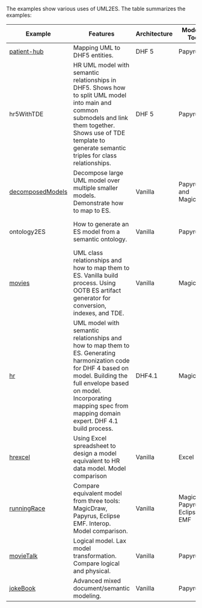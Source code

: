 The examples show various uses of UML2ES. The table summarizes the examples:

|Example|Features|Architecture|Modeling Tools|Status|
|---|---|---|---|---|
|[patient-hub](patient-hub)|Mapping UML to DHF5 entities.|DHF 5|Papyrus|complete|
|hr5WithTDE|HR UML model with semantic relationships in DHF5. Shows how to split UML model into main and common submodels and link them together. Shows use of TDE template to generate semantic triples for class relationships.|DHF 5|Papyrus|Coming soon - Summer/fall 2020|
|[decomposedModels](decomposedModels)|Decompose large UML model over multiple smaller models. Demonstrate how to map to ES.|Vanilla|Papyrus and MagicDraw|TODO|
|ontology2ES|How to generate an ES model from a semantic ontology.|Vanilla|Papyrus|CComing soon - Summer/fall 2020|
|[movies](movies)|UML class relationships and how to map them to ES. Vanilla build process. Using OOTB ES artifact generator for conversion, indexes, and TDE.|Vanilla|MagicDraw|complete|
|[hr](hr)|UML model with semantic relationships and how to map them to ES. Generating harmonization code for DHF 4 based on model. Building the full envelope based on model. Incorporating mapping spec from mapping domain expert. DHF 4.1 build process.|DHF4.1|MagicDraw|complete|
|[hrexcel](hrexcel)|Using Excel spreadsheet to design a model equivalent to HR data model. Model comparison|Vanilla|Excel|complete|
|[runningRace](runningRace)|Compare equivalent model from three tools: MagicDraw, Papyrus, Eclipse EMF. Interop. Model comparison.|Vanilla|MagicDraw, Papyrus, Eclipse EMF|complete|
|[movieTalk](movieTalk)|Logical model. Lax model transformation. Compare logical and physical.|Vanilla|Papyrus|complete|
|[jokeBook](jokeBook)|Advanced mixed document/semantic modeling.|Vanilla|Papyrus|complete|
